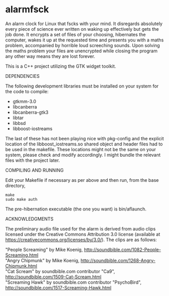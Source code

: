 # alarmfsck
An alarm clock for Linux that fscks with your mind. It disregards absolutely
every piece of science ever written on waking up effectively but gets the job
done. It encrypts a set of files of your choosing, hibernates the computer,
wakes it up at the requested time and presents you with a maths problem,
accompanied by horrible loud screeching sounds. Upon solving the maths problem
your files are unencrypted while closing the program any other way means they
are lost forever.

This is a C++ project utilizing the GTK widget toolkit.

DEPENDENCIES

The following development libraries must be installed on your system for the
code to compile:
- gtkmm-3.0
- libcanberra
- libcanberra-gtk3
- libtar
- libbsd
- libboost-iostreams

The last of these has not been playing nice with pkg-config and the explicit
location of the libboost_iostreams.so shared object and header files had to be
used in the makefile. These locations might not be the same on your system,
please check and modify accordingly. I might bundle the relevant files with the
project later.

COMPILING AND RUNNING

Edit your Makefile if necessary as per above and then run, from the base
directory,

	make
	sudo make auth

The pre-hibernation executable (the one you want) is bin/aflaunch.

ACKNOWLEDGMENTS

The preliminary audio file used for the alarm is derived from audio clips
licensed under the Creative Commons Attribution 3.0 license (available at
https://creativecommons.org/licenses/by/3.0/). The clips are as follows:

"People Screaming" by Mike Koenig, http://soundbible.com/1082-People-Screaming.html  
"Angry Chipmunk" by Mike Koenig, http://soundbible.com/1268-Angry-Chipmunk.html  
"Cat Scream" by soundbible.com contributor "Ca9", http://soundbible.com/1509-Cat-Scream.html  
"Screaming Hawk" by soundbible.com contributor "PsychoBird", http://soundbible.com/1517-Screaming-Hawk.html  
